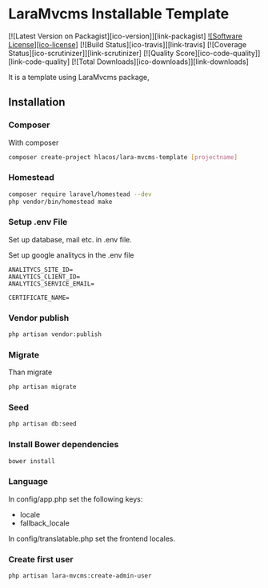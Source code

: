 # LaraMvcms Installable Template

[![Latest Version on Packagist][ico-version]][link-packagist]
[![Software License][ico-license]](LICENSE.md)
[![Build Status][ico-travis]][link-travis]
[![Coverage Status][ico-scrutinizer]][link-scrutinizer]
[![Quality Score][ico-code-quality]][link-code-quality]
[![Total Downloads][ico-downloads]][link-downloads]

It is a template using LaraMvcms package,

## Installation

### Composer
With composer
``` bash
composer create-project hlacos/lara-mvcms-template [projectname]
```

### Homestead

``` bash
composer require laravel/homestead --dev
php vendor/bin/homestead make
```

### Setup .env File

Set up database, mail etc. in .env file.

Set up google analitycs in the .env file
```
ANALITYCS_SITE_ID=
ANALYTICS_CLIENT_ID=
ANALYTICS_SERVICE_EMAIL=

CERTIFICATE_NAME=
```

### Vendor publish

``` bash
php artisan vendor:publish
```

### Migrate

Than migrate
``` bash
php artisan migrate
```

### Seed

``` bash
php artisan db:seed
```

### Install Bower dependencies

``` bash
bower install
```

### Language

In config/app.php set the following keys:

* locale
* fallback_locale

In config/translatable.php set the frontend locales.

### Create first user

``` bash
php artisan lara-mvcms:create-admin-user
```
